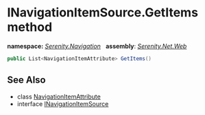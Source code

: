 # INavigationItemSource.GetItems method
**namespace:** *[Serenity.Navigation](../../README.md#serenity.navigation-namespace)*   **assembly**: *[Serenity.Net.Web](../../README.md)*

```csharp
public List<NavigationItemAttribute> GetItems()
```

## See Also

* class [NavigationItemAttribute](../NavigationItemAttribute.md)
* interface [INavigationItemSource](../INavigationItemSource.md)